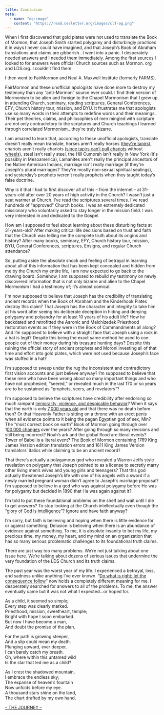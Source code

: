 ```yaml
---
title: Conclusion
meta:
  - name: "og:image"
    content: "https://read.cesletter.org/images/clf-og.png"
---
```


<RedTitleBar title="Conclusion" />

<QuoteWithReference
  quote="Mormonism, as it is called, must stand or fall on the story of Joseph Smith. He was either a Prophet of God, divinely called, properly appointed and commissioned or he was one of the biggest frauds this world has ever seen. There is no middle ground. If Joseph was a deceiver, who willfully attempted to mislead people, then he should be exposed, his claims should be refuted, and his doctrines shown to be false..."
  attribution="President Joseph Fielding Smith"
  source="Doctrines of Salvation, p.188"
  link="https://www.cesletter.org/conclusion/1"
/>

When I first discovered that gold plates were not used to translate the Book of Mormon, that Joseph Smith started polygamy and disturbingly practiced it in ways I never could have imagined, and that Joseph’s Book of Abraham translations and claims are gibberish...I went into a panic. I desperately needed answers and I needed them immediately. Among the first sources I looked to for answers were official Church sources such as Mormon. org and LDS.org. I couldn’t find them.

I then went to FairMormon and Neal A. Maxwell Institute (formerly FARMS).

FairMormon and these unofficial apologists have done more to destroy my testimony than any “anti-Mormon” source ever could. I find their version of Mormonism to be alien and foreign to the Chapel Mormonism that I grew up in attending Church, seminary, reading scriptures, General Conferences, EFY, Church history tour, mission, and BYU. It frustrates me that apologists use so many words in their attempts to redefine words and their meanings. Their pet theories, claims, and philosophies of men mingled with scripture are not only contradictory to the scriptures and Church teachings I learned through correlated Mormonism...they're truly bizarre.

I am amazed to learn that, according to these unofficial apologists, translate doesn't really mean translate, horses aren't really horses ([they're tapirs](https://www.cesletter.org/conclusion/2)), chariots aren’t really chariots ([since tapirs can’t pull chariots](https://www.cesletter.org/conclusion/3) without [wheels](https://www.cesletter.org/conclusion/4)), steel isn't really steel, the Hill Cumorah isn't really in New York (it's possibly in Mesoamerica), Lamanites aren't really the principal ancestors of the Native American Indians, marriage isn't really marriage (if they're Joseph's plural marriages? They're mostly non-sexual spiritual sealings), and yesterday’s prophets weren’t really prophets when they taught today’s false doctrine.

Why is it that I had to first discover all of this – from the internet – at 31-years-old after over 20 years of high activity in the Church? I wasn't just a seat warmer at Church. I’ve read the scriptures several times. I've read hundreds of "approved" Church books. I was an extremely dedicated missionary who voluntarily asked to stay longer in the mission field. I was very interested in and dedicated to the Gospel.

How am I supposed to feel about learning about these disturbing facts at 31-years-old? After making critical life decisions based on trust and faith that the Church was telling me the complete truth about its origins and history? After many books, seminary, EFY, Church history tour, mission, BYU, General Conferences, scriptures, Ensigns, and regular Church attendance?

So, putting aside the absolute shock and feeling of betrayal in learning about all of this information that has been kept concealed and hidden from me by the Church my entire life, I am now expected to go back to the drawing board. Somehow, I am supposed to rebuild my testimony on newly discovered information that is not only bizarre and alien to the Chapel Mormonism I had a testimony of; it’s almost comical.

I'm now supposed to believe that Joseph has the credibility of translating ancient records when the Book of Abraham and the Kinderhook Plates destroy this claim? That Joseph has the character and integrity to take him at his word after seeing his deliberate deception in hiding and denying polygamy and polyandry for at least 10 years of his adult life? How he backdated and retrofitted the Aaronic and Melchizedek Priesthood restoration events as if they were in the Book of Commandments all along? And I’m supposed to believe with a straight face that Joseph using a rock in a hat is legit? Despite this being the exact same method he used to con people out of their money during his treasure hunting days? Despite this ruining the official story of ancient prophets and Moroni investing all of that time and effort into gold plates, which were not used because Joseph’s face was stuffed in a hat?

I’m supposed to sweep under the rug the inconsistent and contradictory first vision accounts and just believe anyway? I’m supposed to believe that these men who have been wrong about so many important things and who have not prophesied, “seered,” or revealed much in the last 170 or so years are to be sustained as “prophets, seers, and revelators”?

I’m supposed to believe the scriptures have credibility after endorsing so much rampant [immorality, violence, and despicable behavior](https://www.cesletter.org/capricious-god)? When it says that the earth is only [7,000 years old](https://www.cesletter.org/science/3) and that there was no death before then? Or that Heavenly Father is sitting on a throne with an erect penis when all evidence points to it being the pagan Egyptian god of sex, Min? The “most correct book on earth” Book of Mormon going through over 1[00,000 changes](https://www.cesletter.org/conclusion/7) over the years? After going through so many revisions and still being incorrect? Noah’s ark and the global flood are literal events? Tower of Babel is a literal event? The Book of Mormon containing 1769 King James Version edition translation errors and 1611 King James Version translators’ italics while claiming to be an ancient record?

That there’s actually a polygamous god who revealed a Warren Jeffs style revelation on polygamy that Joseph pointed to as a license to secretly marry other living men’s wives and young girls and teenagers? That this god actually threatened Joseph’s life with one of his angels with a sword if a newly married pregnant woman didn’t agree to Joseph’s marriage proposal? I’m supposed to believe in a god who was against polygamy before He was for polygamy but decided in 1890 that He was again against it?

I’m told to put these foundational problems on the shelf and wait until I die to get answers? To stop looking at the Church intellectually even though the “[glory of God is intelligence](https://www.cesletter.org/conclusion/8)”? Ignore and have faith anyway?

I’m sorry, but faith is believing and hoping when there is little evidence for or against something. Delusion is believing when there is an abundance of evidence against something. To me, it is absolute insanity to bet my life, my precious time, my money, my heart, and my mind on an organization that has so many serious problematic challenges to its foundational truth claims.

There are just way too many problems. We’re not just talking about one issue here. We’re talking about dozens of serious issues that undermine the very foundation of the LDS Church and its truth claims.

The past year was the worst year of my life. I experienced a betrayal, loss, and sadness unlike anything I’ve ever known. “[Do what is right; let the consequence follow](https://www.cesletter.org/conclusion/9)” now holds a completely different meaning for me. I desperately searched for answers to all of the problems. To me, the answer eventually came but it was not what I expected...or hoped for.

<div class="poem">
  <p>
    As a child, it seemed so simple;<br/>
    Every step was clearly marked.<br/>
    Priesthood, mission, sweetheart, temple;<br/>
    Bright with hope I soon embarked.<br/>
    But now I have become a man,<br/>
    And doubt the promise of the plan.
  </p>
  <p>
    For the path is growing steeper,<br/>
    And a slip could mean my death.<br/>
    Plunging upward, ever deeper,<br/>
    I can barely catch my breath.<br/>
    Oh, where within this untamed wild<br/>
    Is the star that led me as a child?
  </p>
  <p>
    As I crest the shadowed mountain,<br/>
    I embrace the endless sky;<br/>
    The expanse of heaven’s fountain<br/>
    Now unfolds before my eye.<br/>
    A thousand stars shine on the land,<br/>
    The chart drafted by my own hand.
  </p>
  <a href="https://www.cesletter.org/conclusion/10" target="_blank" class="spaced-title">– THE JOURNEY –</a>
</div>
